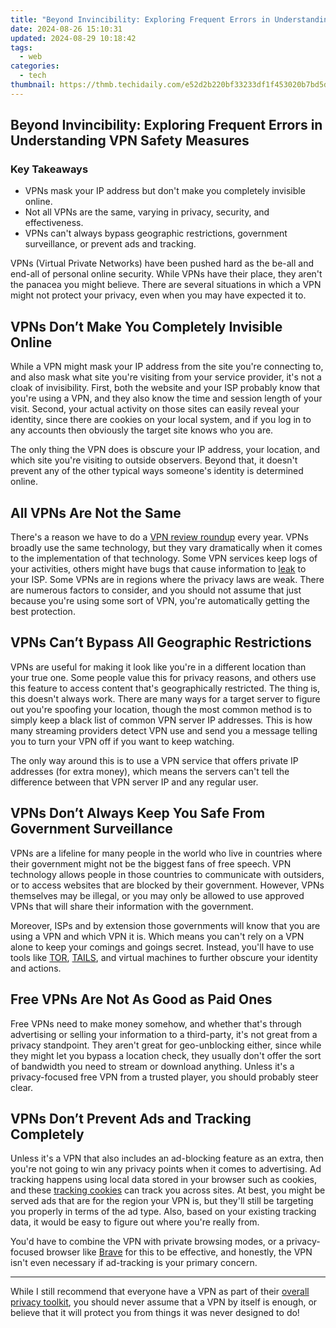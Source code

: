 ```yaml
---
title: "Beyond Invincibility: Exploring Frequent Errors in Understanding VPN Safety Measures"
date: 2024-08-26 15:10:31
updated: 2024-08-29 10:18:42
tags:
  - web
categories:
  - tech
thumbnail: https://thmb.techidaily.com/e52d2b220bf33233df1f453020b7bd5deb6b55f7ce3cda5235088e19c60778b1.jpg
---
```


## Beyond Invincibility: Exploring Frequent Errors in Understanding VPN Safety Measures

### Key Takeaways

* VPNs mask your IP address but don't make you completely invisible online.
* Not all VPNs are the same, varying in privacy, security, and effectiveness.
* VPNs can't always bypass geographic restrictions, government surveillance, or prevent ads and tracking.

 VPNs (Virtual Private Networks) have been pushed hard as the be-all and end-all of personal online security. While VPNs have their place, they aren't the panacea you might believe. There are several situations in which a VPN might not protect your privacy, even when you may have expected it to.

##  VPNs Don’t Make You Completely Invisible Online

 While a VPN might mask your IP address from the site you're connecting to, and also mask what site you're visiting from your service provider, it's not a cloak of invisibility. First, both the website and your ISP probably know that you're using a VPN, and they also know the time and session length of your visit. Second, your actual activity on those sites can easily reveal your identity, since there are cookies on your local system, and if you log in to any accounts then obviously the target site knows who you are.

 The only thing the VPN does is obscure your IP address, your location, and which site you're visiting to outside observers. Beyond that, it doesn't prevent any of the other typical ways someone's identity is determined online.

##  All VPNs Are Not the Same

 There's a reason we have to do a [VPN review roundup](https://some-techniques.techidaily.com/updated-ffmpeg-audioscape-maintaining-original-audio-formats/) every year. VPNs broadly use the same technology, but they vary dramatically when it comes to the implementation of that technology. Some VPN services keep logs of your activities, others might have bugs that cause information to [leak](https://extra-approaches.techidaily.com/2024-approved-quieting-down-the-sound-a-step-by-step-logic-pro-method/) to your ISP. Some VPNs are in regions where the privacy laws are weak. There are numerous factors to consider, and you should not assume that just because you're using some sort of VPN, you're automatically getting the best protection.

##  VPNs Can’t Bypass All Geographic Restrictions

 VPNs are useful for making it look like you're in a different location than your true one. Some people value this for privacy reasons, and others use this feature to access content that's geographically restricted. The thing is, this doesn't always work. There are many ways for a target server to figure out you're spoofing your location, though the most common method is to simply keep a black list of common VPN server IP addresses. This is how many streaming providers detect VPN use and send you a message telling you to turn your VPN off if you want to keep watching.

 The only way around this is to use a VPN service that offers private IP addresses (for extra money), which means the servers can't tell the difference between that VPN server IP and any regular user.

##  VPNs Don’t Always Keep You Safe From Government Surveillance

 VPNs are a lifeline for many people in the world who live in countries where their government might not be the biggest fans of free speech. VPN technology allows people in those countries to communicate with outsiders, or to access websites that are blocked by their government. However, VPNs themselves may be illegal, or you may only be allowed to use approved VPNs that will share their information with the government.

 Moreover, ISPs and by extension those governments will know that you are using a VPN and which VPN it is. Which means you can't rely on a VPN alone to keep your comings and goings secret. Instead, you'll have to use tools like [TOR](https://howto.techidaily.com/reasons-for-nokia-c12-pro-stuck-on-startup-screen-and-ways-to-fix-them-drfone-by-drfone-fix-android-problems-fix-android-problems/), [TAILS](https://network-issues.techidaily.com/end-screen-flashes-in-win11/), and virtual machines to further obscure your identity and actions.

##  Free VPNs Are Not As Good as Paid Ones

 Free VPNs need to make money somehow, and whether that's through advertising or selling your information to a third-party, it's not great from a privacy standpoint. They aren't great for geo-unblocking either, since while they might let you bypass a location check, they usually don't offer the sort of bandwidth you need to stream or download anything. Unless it's a privacy-focused free VPN from a trusted player, you should probably steer clear.

##  VPNs Don’t Prevent Ads and Tracking Completely

 Unless it's a VPN that also includes an ad-blocking feature as an extra, then you're not going to win any privacy points when it comes to advertising. Ad tracking happens using local data stored in your browser such as cookies, and these [tracking cookies](https://some-guidance.techidaily.com/new-superior-music-sync-for-windows/) can track you across sites. At best, you might be served ads that are for the region your VPN is, but they'll still be targeting you properly in terms of the ad type. Also, based on your existing tracking data, it would be easy to figure out where you're really from.

 You'd have to combine the VPN with private browsing modes, or a privacy-focused browser like [Brave](https://instagram-videos.techidaily.com/updated-2024-approved-enhancing-visual-storytelling-on-instagram-with-loops/) for this to be effective, and honestly, the VPN isn't even necessary if ad-tracking is your primary concern.

---

 While I still recommend that everyone have a VPN as part of their [overall privacy toolkit](https://fake-location.techidaily.com/prank-your-friends-easy-ways-to-fake-and-share-google-maps-location-on-motorola-razr-40-ultra-drfone-by-drfone-virtual-android/), you should never assume that a VPN by itself is enough, or believe that it will protect you from things it was never designed to do!

<ins class="adsbygoogle"
     style="display:block"
     data-ad-format="autorelaxed"
     data-ad-client="ca-pub-7571918770474297"
     data-ad-slot="1223367746"></ins>



<ins class="adsbygoogle"
     style="display:block"
     data-ad-client="ca-pub-7571918770474297"
     data-ad-slot="8358498916"
     data-ad-format="auto"
     data-full-width-responsive="true"></ins>
